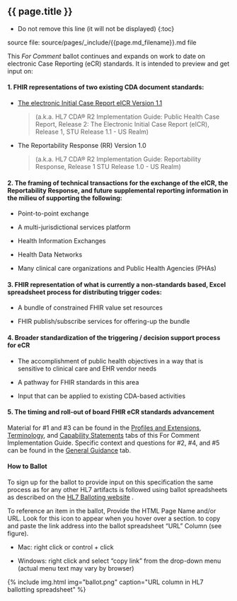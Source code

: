 ## {{ page.title }}

<!-- { :.no_toc } -->

<!-- TOC  the css styling for this is \pages\assets\css\project.css under 'markdown-toc'-->

* Do not remove this line (it will not be displayed)
{:toc}


<!-- end TOC -->


source file: source/pages/\_include/{{page.md_filename}}.md  file


This *For Comment* ballot continues and expands on work to date on
electronic Case Reporting (eCR) standards. It is intended to preview and
get input on:

#### 1.  FHIR representations of two existing CDA document standards:

  - [The electronic Initial Case Report eICR
    Version 1.1](http://www.hl7.org/implement/standards/product_brief.cfm?product_id=436)

    > (a.k.a. HL7 CDA® R2 Implementation Guide: Public Health Case Report,
    > Release 2: The Electronic Initial Case Report (eICR), Release 1, STU
    > Release 1.1 - US Realm)

  - The Reportability Response (RR) Version 1.0

    > (a.k.a. HL7 CDA® R2 Implementation Guide: Reportability Response,
    > Release 1 STU Release 1.0 - US Realm)

#### 2.  The framing of technical transactions for the exchange of the eICR, the Reportability Response, and future supplemental reporting information in the milieu of supporting the following:

  - Point-to-point exchange

  - A multi-jurisdictional services platform

  - Health Information Exchanges

  - Health Data Networks

  - Many clinical care organizations and Public Health Agencies (PHAs)

#### 3.  FHIR representation of what is currently a non-standards based, Excel spreadsheet process for distributing trigger codes:

  - A bundle of constrained FHIR value set resources

  - FHIR publish/subscribe services for offering-up the bundle

#### 4.  Broader standardization of the triggering / decision support process for eCR

  - The accomplishment of public health objectives in a way that is
    sensitive to clinical care and EHR vendor needs

  - A pathway for FHIR standards in this area

  - Input that can be applied to existing CDA-based activities

#### 5.  The timing and roll-out of board FHIR eCR standards advancement

Material for \#1 and \#3 can be found in the [Profiles and
Extensions](profiles.html),
[Terminology](terminology.html),
and [Capability
Statements](capstatements.html)
tabs of this For Comment Implementation Guide. Specific context and
questions for \#2, \#4, and \#5 can be found in the [General
Guidance](guidance.html)
tab.

#### How to Ballot

To sign up for the ballot to provide input on this specification the
same process as for any other HL7 artifacts is followed using ballot
spreadsheets as described on the [HL7 Balloting
website](http://www.hl7.org/participate/onlineballoting.cfm?ref=nav) .

To reference an item in the ballot, Provide the HTML Page Name and/or
URL. Look for this icon <span class="glyphicon glyphicon-link"></span> to appear when you hover over a section. to copy and paste the link address into the ballot spreadsheet “URL” Column (see figure).

  - Mac: right click or control + click

  - Windows: right click and select “copy link” from the drop-down menu
    (actual menu text may vary by browser)


{% include img.html img="ballot.png" caption="URL column in HL7 ballotting spreadsheet" %}
